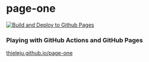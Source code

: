 # page-one

[![Build and Deploy to Github Pages](https://github.com/thieleju/page-one/actions/workflows/deploy-gh-pages.yml/badge.svg)](https://github.com/thieleju/page-one/actions/workflows/deploy-gh-pages.yml)

### Playing with GitHub Actions and GitHub Pages

[thieleju.github.io/page-one](https://thieleju.github.io/page-one)
